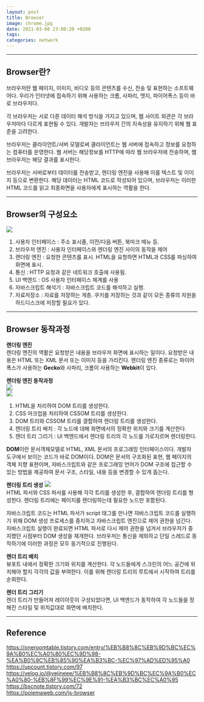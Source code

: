 ```yaml
---
layout: post
title: Browser
image: chrome.jpg
date: 2021-03-08 23:08:20 +0200
tags:
categories: network
---
```


***

## **Browser란?**

브라우저란 웹 페이지, 이미지, 비디오 등의 콘텐츠를 수신, 전송 및 표현하는 소프트웨어다. 우리가 인터넷에 접속하기 위해 
사용하는 크롬, 사파리, 엣지, 파이어폭스 등이 바로 브라우저다.

각 브라우저는 서로 다른 데이터 해석 방식을 가지고 있으며, 웹 사이트 외관은 각 브라우저마다 다르게 표현될 수 있다.
개발자는 브라우저 간의 지속성을 유지하기 위해 웹 표준을 고려한다.

브라우저는 클라이언트/서버 모델로써 클라이언트는 웹 서버에 접속하고 정보를 요청하는 컴퓨터를 운영한다. 웹 서버는
해당정보를 HTTP에 따라 웹 브라우저에 전송하며, 웹 브라우저는 해당 결과를 표시한다.

브라우저는 서버로부터 데이터를 전송받고, 렌더링 엔진을 사용해 이를 텍스트 및 이미지 등으로 변환한다. 해당 데이터는
HTML 코드로 작성되어 있으며, 브라우저는 이러한 HTML 코드를 읽고 최종화면을 사용자에게 표시하는 역활을 한다.

***

## **Browser의 구성요소**
![]({{site.baseurl}}/images/browser.png)  
1. 사용자 인터페이스 : 주소 표시줄, 이전/다음 버튼, 북마크 메뉴 등.
2. 브라우저 엔진 : 사용자 인터페이스와 렌더링 엔진 사이의 동작을 제어
3. 렌더링 엔진 : 요청한 콘텐츠를 표시. HTML을 요청하면 HTML과 CSS를 파싱하여 화면에 표시.
4. 통신 : HTTP 요청과 같은 네트워크 호출에 사용됨.
5. UI 백엔드 : OS 사용자 인터페이스 체계를 사용
6. 자바스크립트 해석기 : 자바스크립트 코드를 해석하고 실행.
7. 자료저장소 : 자료를 저장하는 게층. 쿠키를 저장하는 것과 같이 모든 종류의 자원을 하드디스크에 저장할 필요가 있다.

***
## **Browser 동작과정**

**렌더링 엔진**  
렌더링 엔진의 역활은 요청받은 내용을 브라우저 화면에 표시하는 일이다. 요청받은 내용은 HTML 또는 XML 문서 또는 이미지 등을 가리킨다.
렌더링 엔진 종류로는 파이어폭스가 사용하는 **Gecko**와 사파리, 크롬이 사용하는 **Webkit**이 있다.

**렌더링 엔진 동작과정**  
![]({{site.baseurl}}/images/browser1.png)  
![]({{site.baseurl}}/images/browser2.png)  
1. HTML을 처리하여 DOM 트리를 생성한다.
2. CSS 마크업을 처리하여 CSSOM 트리를 생성한다.
3. DOM 트리와 CSSOM 트리를 결합하여 렌더링 트리를 생성한다.
4. 렌더링 트리 배치 : 각 노드에 대해 화면에서의 정확한 위치와 크기를 계산한다.
5. 렌더 트리 그리기 : UI 백엔드에서 렌더링 트리의 각 노드를 가로지르며 렌더링한다.

**DOM**이란 문서객체모델로 HTML, XML 문서의 프로그래밍 인터페이스이다. 개발자 도구에서 보이는 코드가 바로 DOM이다.
DOM은 문서의 구조화된 표현, 웹 페이지의 객체 지향 표현이며, 자바스크립트와 같은 프로그래밍 언어가 DOM 구조에 접근할 수 있는
방법을 제공하여 문서 구조, 스타일, 내용 등을 변경할 수 있게 돕는다.

**렌더링 트리 생성**
![]({{site.baseurl}}/images/browser3.png)  
HTML 파서와 CSS 파서를 사용해 각각 트리를 생성한 후, 결합하여 렌더링 트리를 형성한다.
렌더링 트리에는 페이지를 렌더링하는데 필요한 노드만 포함된다. 

자바스크립트 코드는 HTML 파서가 script 태그를 만나면 자바스크립트 코드를 실행하기 위해 DOM 생성 프로세스를
중지하고 자바스크립트 엔진으로 제어 권한을 넘긴다. 자바스크립트 실행이 완료되면 HTML 파서로
다시 제어 권한을 넘겨서 브라우저가 중지했던 시점부터 DOM 생성을 재개한다. 브라우저는 통신을 제외하고
단일 스레드로 동작하기에 이러한 과정은 모두 동기적으로 진행된다.

**렌더 트리 배치**  
뷰포트 내에서 정확한 크기와 위치를 계산한다. 각 노드들에게 스크린의 어느 공간에 위치해야 할지 각각의 값을 부여한다.
이를 위해 렌더링 트리의 루트에서 시작하여 트리를 순회한다. 

**렌더 트리 그리기**  
렌더 트리가 만들어져 레이아웃이 구성되었다면, UI 백엔드가 동작하여 각 노드들을 정해진 스타일 및 위치값대로 화면에
배치한다.

***

## Reference
https://oneroomtable.tistory.com/entry/%EB%B8%8C%EB%9D%BC%EC%9A%B0%EC%A0%80%EC%9D%98-%EA%B0%9C%EB%85%90%EA%B3%BC-%EC%97%AD%ED%95%A0  
https://upcount.tistory.com/97  
https://velog.io/@yejineee/%EB%B8%8C%EB%9D%BC%EC%9A%B0%EC%A0%80-%EB%8F%99%EC%9E%91-%EA%B3%BC%EC%A0%95  
https://bscnote.tistory.com/72  
https://poiemaweb.com/js-browser  


